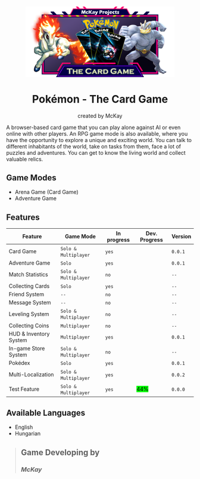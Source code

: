 <p align="center">
  <img width="400" src="./client/public/images/logo/home_logo_3.png" alt="logo">
  <h1 align="center">Pokémon - The Card Game</h1>
  <p align="center">created by McKay</p>
</p>

A browser-based card game that you can play alone against AI or even online with other players.
An RPG game mode is also available, where you have the opportunity to explore a unique and exciting world. You can talk to different inhabitants of the world, take on tasks from them, face a lot of puzzles and adventures.
You can get to know the living world and collect valuable relics.



## Game Modes
 - Arena Game (Card Game)
 - Adventure Game

## Features
|Feature                |Game Mode             |In progress |Dev. Progress  | Version |
|-----------------------|----------------------|------------|---------------|---------|
|Card Game              |`Solo & Multiplayer`  |`yes`       |               |`0.0.1`  |
|Adventure Game         |`Solo`                |`yes`       |               |`0.0.1`  |
|Match Statistics       |`Solo & Multiplayer`  |`no`        |               |`--`     |
|Collecting Cards       |`Solo`                |`yes`       |               |`--`     |
|Friend System          |`--`                  |`no`        |               |`--`     |
|Message System         |`--`                  |`no`        |               |`--`     |
|Leveling System        |`Solo & Multiplayer`  |`no`        |               |`--`     |
|Collecting Coins       |`Multiplayer`         |`no`        |               |`--`     |
|HUD & Inventory System |`Multiplayer`         |`yes`       |               |`0.0.1`  |
|In-game Store System   |`Solo & Multiplayer`  |`no`        |               |`--`     |
|Pokédex                |`Solo`                |`yes`       |               |`0.0.1`  |
|Multi-Localization     |`Solo & Multiplayer`  |`yes`       |               |`0.0.2`  |
|Test Feature           |`Solo & Multiplayer`  |`yes`       |<span style="height: 20px; width: 200px;background: #0f0; text-align: center; color: #000;">44%</span>        |`0.0.0`  |

## Available Languages
 - English
 - Hungarian


> ## Game Developing by
> ### _McKay_